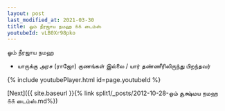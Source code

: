 ```yaml
---
layout: post
last_modified_at: 2021-03-30
title: ஓம் நீரஜாய நமஹ ௧௧ டைம்ஸ்
youtubeId: vLB0Xr98pko
---
```

 
 
 ஓம் நீரஜாய நமஹ  
 
 -  யாருக்கு அரச (ராஜோ) குணங்கள் இல்லை / யார் தண்ணீரிலிருந்து பிறந்தவர் 
 
  
 
  
 
 
 
 
 
 


{% include youtubePlayer.html id=page.youtubeId %}
 
[Next]({{ site.baseurl }}{% link  split1/_posts/2012-10-28-ஓம் சூக்ஷ்மய நமஹ ௧௧ டைம்ஸ்.md%})
 
